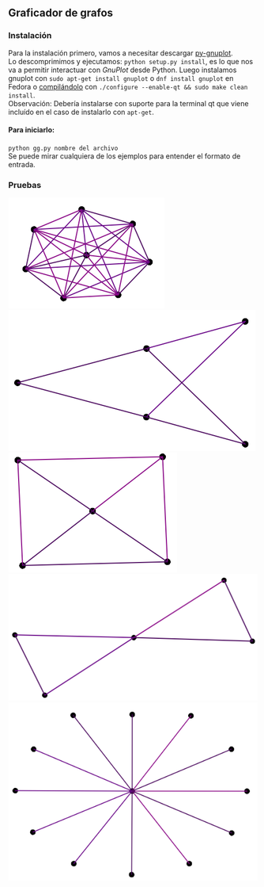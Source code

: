 ## Graficador de grafos

### Instalación
Para la instalación primero, vamos a necesitar descargar [py-gnuplot](http://sourceforge.net/projects/gnuplot-py/files/latest/download?source=files).  
Lo descomprimimos y ejecutamos: `python setup.py install`, es lo que nos va a permitir interactuar con *GnuPlot* desde Python. 
Luego instalamos gnuplot con `sudo apt-get install gnuplot` o `dnf install gnuplot` en Fedora
o [compilándolo](https://sourceforge.net/projects/gnuplot/files/gnuplot/) con `./configure --enable-qt && sudo make clean install`.  
Observación: Debería instalarse con suporte para la terminal qt que viene incluído en el caso de instalarlo con `apt-get`.

#### Para iniciarlo:  
`python gg.py nombre del archivo`  
Se puede mirar cualquiera de los ejemplos para entender el formato de entrada.

### Pruebas
![alt text](/img/k8.png)
![alt text](/img/k2-3.png)
![alt text](/img/r4.png)
![alt text](/img/butterfly.png)
![alt text](/img/k1-12.png)
